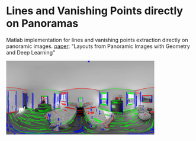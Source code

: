 # Lines and Vanishing Points directly on Panoramas
Matlab implementation for lines and vanishing points extraction directly on panoramic images. [paper](https://arxiv.org/pdf/1806.08294.pdf): "Layouts from Panoramic Images with Geometry and Deep Learning"

<img src='im/pano_vp_lines.png' width=400>
